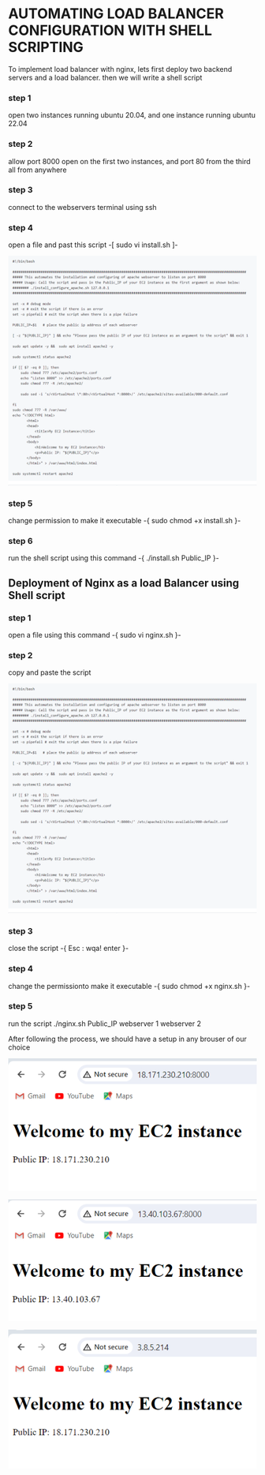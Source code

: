 # AUTOMATING LOAD BALANCER CONFIGURATION WITH SHELL SCRIPTING

To implement load balancer with nginx, lets first deploy two backend servers and a load balancer. then we will write a shell script

### step 1

open two instances running ubuntu 20.04, and one instance running ubuntu 22.04

### step 2

allow port 8000 open on the first two instances, and port 80 from the third all from anywhere

### step 3

connect to the webservers terminal using ssh

### step 4

open a file and past this script  -[ sudo vi install.sh ]-

![alt text](images/image.png)

### step 5

change permission to make it executable -{ sudo chmod +x install.sh }-

### step 6

run the shell script using this command -{ ./install.sh Public_IP }-

## Deployment of Nginx as a load Balancer using Shell script

### step 1 

open a file using this command -{ sudo vi nginx.sh }-

### step 2

copy and paste the script 

![alt text](images/image.png)

### step 3

close the script -{ Esc : wqa! enter }-

### step 4

change the permissionto make it executable -{ sudo chmod +x nginx.sh }-

### step 5

run the script ./nginx.sh Public_IP webserver 1 webserver 2

After following the process, we should have a setup in any brouser of our choice 

![jgh](images/chrome_TsgJV68tgX.png)

![jnh](images/chrome_14hfAEQr0w.png)

![jhg](images/chrome_AkEVkrbTSV.png)
